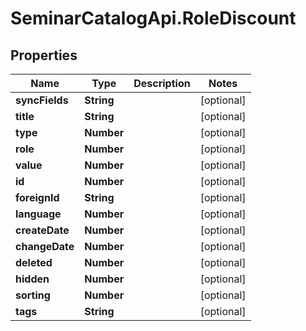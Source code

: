 # SeminarCatalogApi.RoleDiscount

## Properties
Name | Type | Description | Notes
------------ | ------------- | ------------- | -------------
**syncFields** | **String** |  | [optional] 
**title** | **String** |  | [optional] 
**type** | **Number** |  | [optional] 
**role** | **Number** |  | [optional] 
**value** | **Number** |  | [optional] 
**id** | **Number** |  | [optional] 
**foreignId** | **String** |  | [optional] 
**language** | **Number** |  | [optional] 
**createDate** | **Number** |  | [optional] 
**changeDate** | **Number** |  | [optional] 
**deleted** | **Number** |  | [optional] 
**hidden** | **Number** |  | [optional] 
**sorting** | **Number** |  | [optional] 
**tags** | **String** |  | [optional] 


